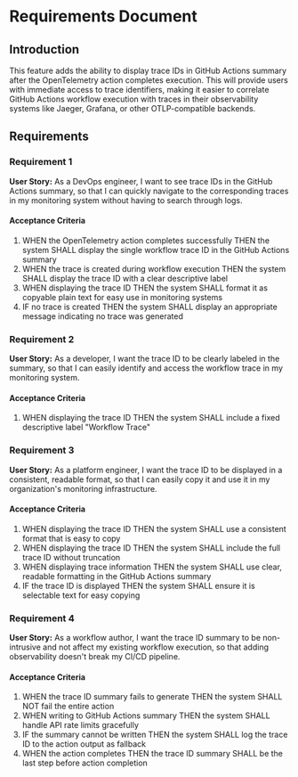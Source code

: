 # Requirements Document

## Introduction

This feature adds the ability to display trace IDs in GitHub Actions summary
after the OpenTelemetry action completes execution. This will provide users with
immediate access to trace identifiers, making it easier to correlate GitHub
Actions workflow execution with traces in their observability systems like
Jaeger, Grafana, or other OTLP-compatible backends.

## Requirements

### Requirement 1

**User Story:** As a DevOps engineer, I want to see trace IDs in the GitHub
Actions summary, so that I can quickly navigate to the corresponding traces in
my monitoring system without having to search through logs.

#### Acceptance Criteria

1. WHEN the OpenTelemetry action completes successfully THEN the system SHALL
   display the single workflow trace ID in the GitHub Actions summary
2. WHEN the trace is created during workflow execution THEN the system SHALL
   display the trace ID with a clear descriptive label
3. WHEN displaying the trace ID THEN the system SHALL format it as copyable
   plain text for easy use in monitoring systems
4. IF no trace is created THEN the system SHALL display an appropriate message
   indicating no trace was generated

### Requirement 2

**User Story:** As a developer, I want the trace ID to be clearly labeled in the
summary, so that I can easily identify and access the workflow trace in my
monitoring system.

#### Acceptance Criteria

1. WHEN displaying the trace ID THEN the system SHALL include a fixed
   descriptive label "Workflow Trace"

### Requirement 3

**User Story:** As a platform engineer, I want the trace ID to be displayed in a
consistent, readable format, so that I can easily copy it and use it in my
organization's monitoring infrastructure.

#### Acceptance Criteria

1. WHEN displaying the trace ID THEN the system SHALL use a consistent format
   that is easy to copy
2. WHEN displaying the trace ID THEN the system SHALL include the full trace ID
   without truncation
3. WHEN displaying trace information THEN the system SHALL use clear, readable
   formatting in the GitHub Actions summary
4. IF the trace ID is displayed THEN the system SHALL ensure it is selectable
   text for easy copying

### Requirement 4

**User Story:** As a workflow author, I want the trace ID summary to be
non-intrusive and not affect my existing workflow execution, so that adding
observability doesn't break my CI/CD pipeline.

#### Acceptance Criteria

1. WHEN the trace ID summary fails to generate THEN the system SHALL NOT fail
   the entire action
2. WHEN writing to GitHub Actions summary THEN the system SHALL handle API rate
   limits gracefully
3. IF the summary cannot be written THEN the system SHALL log the trace ID to
   the action output as fallback
4. WHEN the action completes THEN the trace ID summary SHALL be the last step
   before action completion
